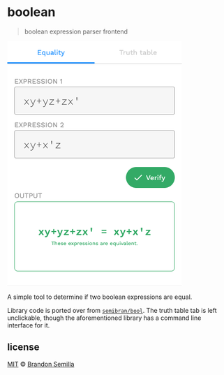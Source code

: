 # boolean
> boolean expression parser frontend

![boolean](./equal.png)

A simple tool to determine if two boolean expressions are equal.

Library code is ported over from [`semibran/bool`][bool]. The truth table tab is left unclickable, though the aforementioned library has a command line interface for it.

## license
[MIT](https://opensource.org/licenses/MIT) © [Brandon Semilla](https://git.io/semibran)

[bool]: https://github.com/semibran/bool
